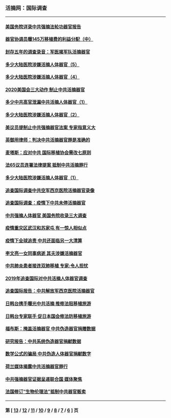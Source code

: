### 活摘网：国际调查
---
#### [美国务院详录中共强摘法轮功器官报告](../../pages/nf5947/n12944519.md?05300430) 
#### [器官协调员曝145万移植费的利益分配（中）](../../pages/nf5947/n12894547.md?05300430) 
#### [封存五年的调查录音：军医揭军队活摘器官](../../pages/nf5947/n12798692.md?05300430) 
#### [多少大陆医院涉嫌活摘人体器官（5）](../../pages/nf5947/n12768383.md?05300430) 
#### [多少大陆医院涉嫌活摘人体器官（4）](../../pages/nf5947/n12664434.md?05300430) 
#### [2020美国会三大动作 制止中共活摘器官](../../pages/nf5947/n12682004.md?05300430) 
#### [多少中共高官泄漏中共活摘人体器官（1）](../../pages/nf5947/n12671234.md?05300430) 
#### [多少大陆医院涉嫌活摘人体器官（2）](../../pages/nf5947/n12655589.md?05300430) 
#### [美议员提制止中共强摘器官法案 专家指意义大](../../pages/nf5947/n12630561.md?05300430) 
#### [英御用律师：判决中共活摘器官罪是准确的](../../pages/nf5947/n12580740.md?05300430) 
#### [麦塔斯：应对中共 国际移植协会需改七原则](../../pages/nf5947/n12514711.md?05300430) 
#### [法65议员连署法律提案 抵制中共活摘罪行](../../pages/nf5947/n12437047.md?05300430) 
#### [多少大陆医院涉嫌活摘人体器官（1）](../../pages/nf5947/n12414284.md?05300430) 
#### [追查国际调查中共空军西京医院活摘器官录像](../../pages/nf5947/n12348837.md?05300430) 
#### [追查国际调查：疫情下中共未停活摘器官](../../pages/nf5947/n12273415.md?05300430) 
#### [中共强摘人体器官 美国务院收录三大调查](../../pages/nf5947/n12181488.md?05300430) 
#### [疫情重灾区武汉和苏家屯 有一惊人相似点](../../pages/nf5947/n12150824.md?05300430) 
#### [疫情下全球追责 中共还面临另一大清算](../../pages/nf5947/n12070397.md?05300430) 
#### [李文亮一女同事病逝 其夫涉嫌活摘器官](../../pages/nf5947/n11957882.md?05300430) 
#### [中共肺炎患者接连双肺移植 专家:令人担忧](../../pages/nf5947/n11945516.md?05300430) 
#### [2019年追查国际对中共活摘人体器官调查](../../pages/nf5947/n11917733.md?05300430) 
#### [追查国际报告：中共解放军西京医院活摘器官](../../pages/nf5947/n11838359.md?05300430) 
#### [日韩台携手曝光中共活摘 推修法阻移植旅游](../../pages/nf5947/n11712046.md?05300430) 
#### [日韩台专家联手 促日本国会修法防移植旅游](../../pages/nf5947/n11708887.md?05300430) 
#### [福布斯：掩盖活摘器官 中共伪造器官捐赠数据](../../pages/nf5947/n11669316.md?05300430) 
#### [研究报告：中共系统伪造器官捐献数据](../../pages/nf5947/n11665366.md?05300430) 
#### [数学公式的骗局 中共伪造人体器官捐献数字](../../pages/nf5947/n11657738.md?05300430) 
#### [荷兰媒体揭露中共活摘器官罪行](../../pages/nf5947/n11574020.md?05300430) 
#### [中共强摘器官证据呈递联合国 媒体聚焦](../../pages/nf5947/n11546426.md?05300430) 
#### [法国修订“生物伦理法”抵制中共器官贩卖](../../pages/nf5947/n11545564.md?05300430) 

---
#### 第 [ [13](./13.md?05300430) / [12](./12.md?05300430) / [11](./11.md?05300430) / [10](./10.md?05300430) / [9](./9.md?05300430) / [8](./8.md?05300430) / [7](./7.md?05300430) / [6](./6.md?05300430) ] 页

